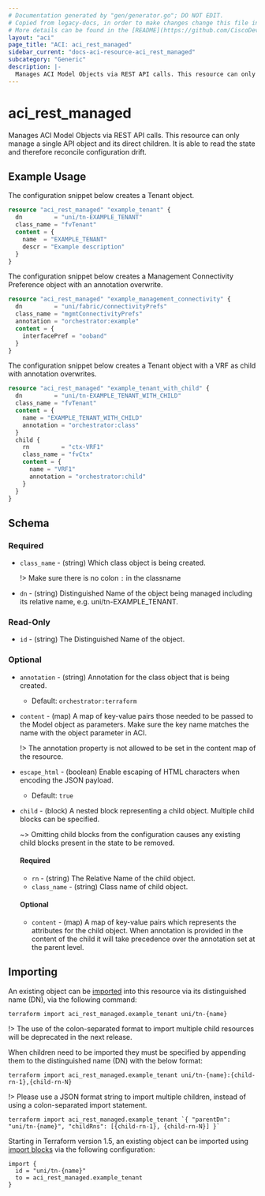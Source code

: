 ```yaml
---
# Documentation generated by "gen/generator.go"; DO NOT EDIT.
# Copied from legacy-docs, in order to make changes change this file in legacy-docs and execute `go generate` from the repository root.
# More details can be found in the [README](https://github.com/CiscoDevNet/terraform-provider-aci/blob/master/README.md).
layout: "aci"
page_title: "ACI: aci_rest_managed"
sidebar_current: "docs-aci-resource-aci_rest_managed"
subcategory: "Generic"
description: |-
  Manages ACI Model Objects via REST API calls. This resource can only manage a single API object and its direct children. It is able to read the state and therefore reconcile configuration drift.
---
```


# aci_rest_managed #

Manages ACI Model Objects via REST API calls. This resource can only manage a single API object and its direct children. It is able to read the state and therefore reconcile configuration drift.

## Example Usage ##

The configuration snippet below creates a Tenant object.

```terraform
resource "aci_rest_managed" "example_tenant" {
  dn         = "uni/tn-EXAMPLE_TENANT"
  class_name = "fvTenant"
  content = {
    name  = "EXAMPLE_TENANT"
    descr = "Example description"
  }
}
```

The configuration snippet below creates a Management Connectivity Preference object with an annotation overwrite.

```terraform
resource "aci_rest_managed" "example_management_connectivity" {
  dn         = "uni/fabric/connectivityPrefs"
  class_name = "mgmtConnectivityPrefs"
  annotation = "orchestrator:example"
  content = {
    interfacePref = "ooband"
  }
}
```

The configuration snippet below creates a Tenant object with a VRF as child with annotation overwrites.

```terraform
resource "aci_rest_managed" "example_tenant_with_child" {
  dn         = "uni/tn-EXAMPLE_TENANT_WITH_CHILD"
  class_name = "fvTenant"
  content = {
    name = "EXAMPLE_TENANT_WITH_CHILD"
    annotation = "orchestrator:class"
  }
  child {
    rn         = "ctx-VRF1"
    class_name = "fvCtx"
    content = {
      name = "VRF1"
      annotation = "orchestrator:child"
    }
  }
}
```

## Schema ##

### Required ###

* `class_name` - (string) Which class object is being created.

  !> Make sure there is no colon `:` in the classname

* `dn` - (string) Distinguished Name of the object being managed including its relative name, e.g. uni/tn-EXAMPLE_TENANT.

### Read-Only ###

* `id` - (string) The Distinguished Name of the object.

### Optional ###

* `annotation` - (string) Annotation for the class object that is being created.
  - Default: `orchestrator:terraform`
* `content` - (map) A map of key-value pairs those needed to be passed to the Model object as parameters. Make sure the key name matches the name with the object parameter in ACI.

  !> The annotation property is not allowed to be set in the content map of the resource.

* `escape_html` - (boolean) Enable escaping of HTML characters when encoding the JSON payload.
  - Default: `true`

* `child` - (block) A nested block representing a child object. Multiple child blocks can be specified.

  ~> Omitting child blocks from the configuration causes any existing child blocks present in the state to be removed.

  #### Required ####

  * `rn` - (string) The Relative Name of the child object.
  * `class_name` - (string) Class name of child object.

  #### Optional ###

  * `content` - (map) A map of key-value pairs which represents the attributes for the child object. When annotation is provided in the content of the child it will take precedence over the annotation set at the parent level.

## Importing ##

An existing object can be [imported](https://www.terraform.io/docs/import/index.html) into this resource via its distinguished name (DN), via the following command:

```
terraform import aci_rest_managed.example_tenant uni/tn-{name}
```

!> The use of the colon-separated format to import multiple child resources will be deprecated in the next release.

When children need to be imported they must be specified by appending them to the distinguished name (DN) with the below format:

```
terraform import aci_rest_managed.example_tenant uni/tn-{name}:{child-rn-1},{child-rn-N}
```

!> Please use a JSON format string to import multiple children, instead of using a colon-separated import statement.

```
terraform import aci_rest_managed.example_tenant `{ "parentDn": "uni/tn-{name}", "childRns": [{child-rn-1}, {child-rn-N}] }`
```

Starting in Terraform version 1.5, an existing object can be imported using [import blocks](https://developer.hashicorp.com/terraform/language/import) via the following configuration:

```
import {
  id = "uni/tn-{name}"
  to = aci_rest_managed.example_tenant
}
```
